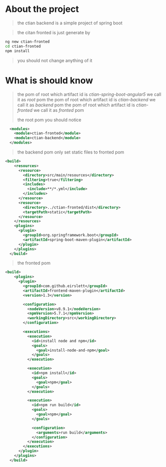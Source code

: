 # About the project

> the ctian backend is a simple project of spring boot

> the citan fronted is just generate by 
```bash
ng new ctian-fronted
cd ctian-fronted
npm install
```
> you should not change anything of it


# What is should know

> the pom of root which artifact id is *ctian-spring-boot-angular5* we call it as *root* pom
> the pom of root which artifact id is *ctian-backend* we call it as *backend* pom
> the pom of root which artifact id is *ctian-fronted* we call it as *fronted* pom
>
> the root pom you should notice
```xml
  <modules>
    <module>ctian-fronted</module>
    <module>ctian-backend</module>
  </modules>
``` 
> the backend pom only set static files to fronted pom
```xml
<build>
    <resources>
      <resource>
        <directory>src/main/resources</directory>
        <filtering>true</filtering>
        <includes>
          <include>**/*.yml</include>
        </includes>
      </resource>
      <resource>
        <directory>../ctian-fronted/dist</directory>
        <targetPath>static</targetPath>
      </resource>
    </resources>
    <plugins>
      <plugin>
        <groupId>org.springframework.boot</groupId>
        <artifactId>spring-boot-maven-plugin</artifactId>
      </plugin>
    </plugins>
  </build>
```
> the fronted pom
```xml
<build>
    <plugins>
      <plugin>
        <groupId>com.github.eirslett</groupId>
        <artifactId>frontend-maven-plugin</artifactId>
        <version>1.3</version>

        <configuration>
          <nodeVersion>v8.9.1</nodeVersion>
          <npmVersion>5.7.1</npmVersion>
          <workingDirectory>src</workingDirectory>
        </configuration>

        <executions>
          <execution>
            <id>install node and npm</id>
            <goals>
              <goal>install-node-and-npm</goal>
            </goals>
          </execution>

          <execution>
            <id>npm install</id>
            <goals>
              <goal>npm</goal>
            </goals>
          </execution>

          <execution>
            <id>npm run build</id>
            <goals>
              <goal>npm</goal>
            </goals>

            <configuration>
              <arguments>run build</arguments>
            </configuration>
          </execution>
        </executions>
      </plugin>
    </plugins>
  </build>
```